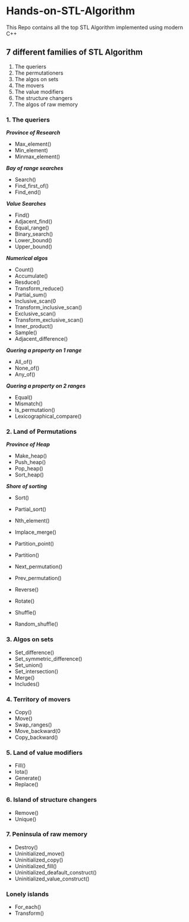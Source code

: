 # Hands-on-STL-Algorithm
This Repo contains all the top STL Algorithm implemented using modern C++

## 7 different families of STL Algorithm
1. The queriers
2. The permutationers
3. The algos on sets
4. The movers
5. The value modifiers
6. The structure changers
7. The algos of raw memory

### 1. The queriers
**_Province of Research_**
* Max_element()
* Min_element)
* Minmax_element()

**_Bay of range searches_**
* Search()
* Find_first_of()
* Find_end()

**_Value Searches_**
* Find()
* Adjacent_find()
* Equal_range()
* Binary_search()
* Lower_bound()
* Upper_bound()

**_Numerical algos_**
* Count()
* Accumulate()
* Resduce()
* Transform_reduce()
* Partial_sum()
* Inclusive_scan(0
* Transform_inclusive_scan()
* Exclusive_scan()
* Transform_exclusive_scan()
* Inner_product()
* Sample()
* Adjacent_difference()

**_Quering a property on 1 range_**
* All_of()
* None_of()
* Any_of()

**_Quering a property on 2 ranges_**
* Equal()
* Mismatch()
* Is_permutation()
* Lexicographical_compare()

### 2. Land of Permutations 
**_Province of Heap_**
* Make_heap()
* Push_heap()
* Pop_heap()
* Sort_heap()

**_Shore of sorting_**
* Sort()
* Partial_sort()
* Nth_element()
* Implace_merge()
* Partition_point() 
* Partition()

* Next_permutation()
* Prev_permutation()
* Reverse()
* Rotate()
* Shuffle()
* Random_shuffle()

### 3. Algos on sets 
* Set_difference()
* Set_symmetric_difference()
* Set_union()
* Set_intersection()
* Merge()
* Includes()

### 4. Territory of movers
* Copy()
* Move()
* Swap_ranges()
* Move_backward(0
* Copy_backward()

### 5. Land of value modifiers 
* Fill()
* Iota()
* Generate()
* Replace()

### 6. Island of structure changers
* Remove()
* Unique()

### 7. Peninsula of raw memory
* Destroy()
* Uninitialized_move()
* Uninitialized_copy()
* Uninitialized_fill()
* Uninitialized_deafault_construct()
* Uninitialized_value_construct()

### Lonely islands
* For_each()
* Transform()

